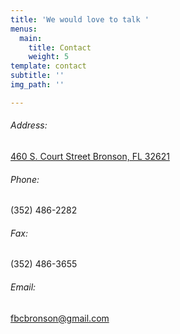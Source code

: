 ```yaml
---
title: 'We would love to talk '
menus:
  main:
    title: Contact
    weight: 5
template: contact
subtitle: ''
img_path: ''

---
```


###### Address:

[460 S. Court Street Bronson, FL 32621](https://maps.google.com/maps?q=460+S.+Court+St+32621&ie=UTF-8&hq=&hnear=0x88e8edcd1e57570b:0xde89a46d8c5ce348,460+S+Court+St,+Bronson,+FL+32621&gl=us&ei=6zcPUN3RDJCO8wSj1ICoDA&ved=0CAkQ8gEwAA)

###### Phone:

(352) 486-2282

###### Fax:

(352) 486-3655

###### Email:

[fbcbronson@gmail.com](mailto:fbcbronson@gmail.com)